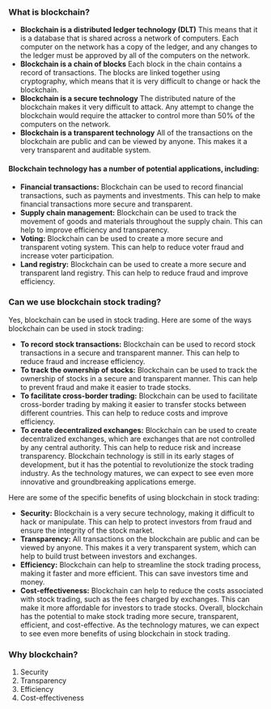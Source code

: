 ### What is blockchain?
- **Blockchain is a distributed ledger technology (DLT)** This means that it is a database that is shared across a network of computers. Each computer on the network has a copy of the ledger, and any changes to the ledger must be approved by all of the computers on the network.
- **Blockchain is a chain of blocks** Each block in the chain contains a record of transactions. The blocks are linked together using cryptography, which means that it is very difficult to change or hack the blockchain.
- **Blockchain is a secure technology** The distributed nature of the blockchain makes it very difficult to attack. Any attempt to change the blockchain would require the attacker to control more than 50% of the computers on the network.
- **Blockchain is a transparent technology** All of the transactions on the blockchain are public and can be viewed by anyone. This makes it a very transparent and auditable system.

#### Blockchain technology has a number of potential applications, including:

- **Financial transactions:** Blockchain can be used to record financial transactions, such as payments and investments. This can help to make financial transactions more secure and transparent.
- **Supply chain management:** Blockchain can be used to track the movement of goods and materials throughout the supply chain. This can help to improve efficiency and transparency.
- **Voting:** Blockchain can be used to create a more secure and transparent voting system. This can help to reduce voter fraud and increase voter participation.
- **Land registry:** Blockchain can be used to create a more secure and transparent land registry. This can help to reduce fraud and improve efficiency.

### Can we use blockchain stock trading?

Yes, blockchain can be used in stock trading. Here are some of the ways blockchain can be used in stock trading:

- **To record stock transactions:** Blockchain can be used to record stock transactions in a secure and transparent manner. This can help to reduce fraud and increase efficiency.
- **To track the ownership of stocks:** Blockchain can be used to track the ownership of stocks in a secure and transparent manner. This can help to prevent fraud and make it easier to trade stocks.
- **To facilitate cross-border trading:** Blockchain can be used to facilitate cross-border trading by making it easier to transfer stocks between different countries. This can help to reduce costs and improve efficiency.
- **To create decentralized exchanges:** Blockchain can be used to create decentralized exchanges, which are exchanges that are not controlled by any central authority. This can help to reduce risk and increase transparency.
Blockchain technology is still in its early stages of development, but it has the potential to revolutionize the stock trading industry. As the technology matures, we can expect to see even more innovative and groundbreaking applications emerge.

Here are some of the specific benefits of using blockchain in stock trading:

- **Security:** Blockchain is a very secure technology, making it difficult to hack or manipulate. This can help to protect investors from fraud and ensure the integrity of the stock market.
- **Transparency:** All transactions on the blockchain are public and can be viewed by anyone. This makes it a very transparent system, which can help to build trust between investors and exchanges.
- **Efficiency:** Blockchain can help to streamline the stock trading process, making it faster and more efficient. This can save investors time and money.
- **Cost-effectiveness:** Blockchain can help to reduce the costs associated with stock trading, such as the fees charged by exchanges. This can make it more affordable for investors to trade stocks.
Overall, blockchain has the potential to make stock trading more secure, transparent, efficient, and cost-effective. As the technology matures, we can expect to see even more benefits of using blockchain in stock trading.

### Why blockchain? 
1. Security
2. Transparency
3. Efficiency
4. Cost-effectiveness
